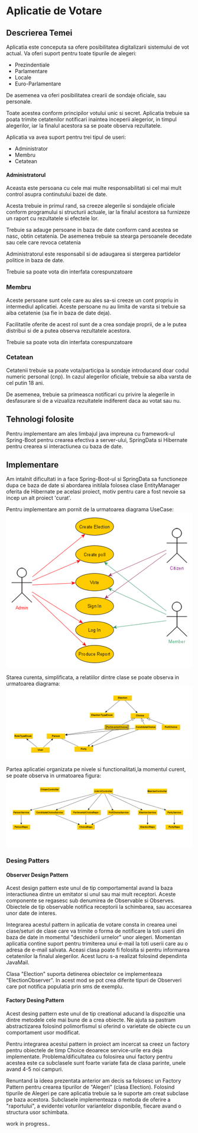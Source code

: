 # Aplicatie de Votare

## Descrierea Temei

Aplicatia este conceputa sa ofere posibilitatea digitalizarii sistemului de vot actual. Va oferi suport pentru toate tipurile de alegeri:

 - Prezindentiale
 - Parlamentare
 - Locale
 - Euro-Parlamentare
 
De asemenea va oferi posibilitatea crearii de sondaje oficiale, sau personale.

Toate acestea conform principilor votului unic si secret.
Aplicatia trebuie sa poata trimite cetatenilor notificari inaintea inceperii alegerior, in timpul alegerilor, iar la finalul acestora sa se poate observa rezultatele.

Aplicatia va avea suport pentru trei tipul de useri:

- Administrator
- Membru
- Cetatean

#### Administratorul
Aceasta este persoana cu cele mai multe responsabilitati si cel mai mult control asupra continutului bazei de date. 

Acesta trebuie in primul rand, sa creeze alegerile si sondajele oficiale conform programului si structurii actuale, iar la finalul acestora sa furnizeze un raport cu rezultatele si efectele lor.

Trebuie sa adauge persoane in baza de date conform cand acestea se nasc, obtin cetatenia. De asemenea trebuie sa stearga persoanele decedate sau cele care revoca cetatenia

Administratorul este responsabil si de adaugarea si stergerea partidelor politice in baza de date.

Trebuie sa poate vota din interfata corespunzatoare

### Membru

Aceste persoane sunt cele care au ales sa-si creeze un cont propriu in intermediul aplicatiei. Aceste persoane nu au limita de varsta si trebuie sa aiba cetatenie (sa fie in baza de date deja).

Facilitatile oferite de acest rol sunt de a crea sondaje proprii, de a le putea distribui si de a putea observa rezultatele acestora.

Trebuie sa poate vota din interfata corespunzatoare

### Cetatean

Cetatenii trebuie sa poate vota/participa la sondaje introducand doar codul numeric personal (cnp). In cazul alegerilor oficiale, trebuie sa aiba varsta de cel putin 18 ani.

De asemenea, trebuie sa primeasca notificari cu privire la alegerile in desfasurare si de a vizualiza rezultatele indiferent daca au votat sau nu.

## Tehnologi folosite

Pentru implementare am ales limbajul java impreuna cu framework-ul Spring-Boot pentru crearea efectiva a server-ului, SpringData si Hibernate pentru crearea si interactiunea cu baza de date.

## Implementare
Am intalnit dificultati in a face Spring-Boot-ul si SpringData sa functioneze dupa ce baza de date si abordarea initilala folosea clase EntityManager oferita de Hibernate pe acelasi proiect, motiv pentru care a fost nevoie sa incep un alt proiect 'curat'.

Pentru implementare am pornit de la urmatoarea diagrama UseCase:
![UseCase](https://raw.githubusercontent.com/tudorpop9/proiectPs/master/UseCase.png)

Starea curenta, simplificata, a relatiilor dintre clase se poate observa in urmatoarea diagrama:
![ClassDiagram](https://raw.githubusercontent.com/tudorpop9/proiectPs/master/ClassDiagram.png)

Partea aplicatiei organizata pe nivele si functionalitati,la momentul curent, se poate observa in urmatoarea figura:
![ClassDiagram2](https://raw.githubusercontent.com/tudorpop9/proiectPs/master/ClassControlletDiagram.png)

### Desing Patters

#### Observer Design Pattern
Acest design pattern este unul de tip comportamental avand la baza interactiunea dintre un emitator si unul sau mai mult receptori. Aceste componente se regasesc sub denumirea de Observable si Observes. Obiectele de tip observable notifica receptorii la schimbarea, sau accesarea unor date de interes.

Integrarea acestul pattern in aplicatia de votare consta in crearea unei clase/seturi de clase care va trimite o forma de notificare la toti userii din baza de date in momentul "deschiderii urnelor" unor alegeri. 
Momentan aplicatia contine suport pentru trimiterea unui e-mail la toti userii care au o adresa de e-mail salvata. Aceasi clasa poate fi folosita si pentru informarea cetatenilor la finalul alegerilor. Acest lucru s-a realizat folosind dependinta JavaMail.

Clasa "Election" suporta detinerea obiectelor ce implementeaza "ElectionObserver". In acest mod se pot crea diferite tipuri de Observeri care pot notifica populatia prin sms de exemplu. 

#### Factory Desing Pattern
Acest desing pattern este unul de tip creational aducand la dispozitie una dintre metodele cele mai bune de a crea obiecte. Ne ajuta sa pastram abstractizarea folosind polimorfismul si oferind o varietate de obiecte cu un comportament usor modificat.

Pentru integrarea acestui pattern in proiect am incercat sa creez un factory pentru obiectele de timp Choice deoarece service-urile era deja implementate. Problema/dificultatea cu folosirea unui factory pentru acestea este ca subclasele sunt foarte variate fata de clasa parinte, unele avand 4-5 noi campuri.

Renuntand la ideea prezentata anterior am decis sa folosesc un Factory Pattern pentru crearea tipurilor de "Alegeri" (clasa Election). Folosind tipurile de Alegeri pe care aplicatia trebuie sa le suporte am creat subclase pe baza acestora. Subclasele implementeaza o metoda de oferire a "raportului", a evidentei voturilor variantelor disponibile, fiecare avand o structura usor schimbata. 

 work in progress..
